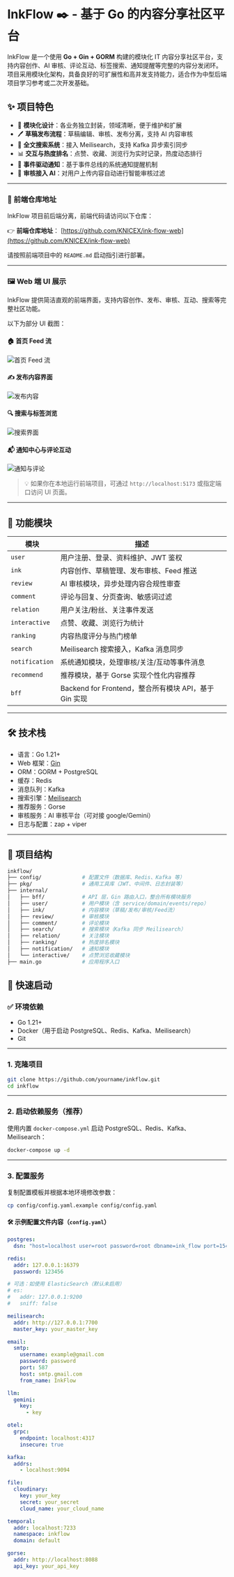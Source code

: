 



# InkFlow ✒️ - 基于 Go 的内容分享社区平台

InkFlow 是一个使用 **Go + Gin + GORM** 构建的模块化 IT 内容分享社区平台，支持内容创作、AI 审核、评论互动、标签搜索、通知提醒等完整的内容分发闭环。项目采用模块化架构，具备良好的可扩展性和高并发支持能力，适合作为中型后端项目学习参考或二次开发基础。

## ✨ 项目特色

- 🧱 **模块化设计**：各业务独立封装，领域清晰，便于维护和扩展
- 🖊️ **草稿发布流程**：草稿编辑、审核、发布分离，支持 AI 内容审核
- 🔎 **全文搜索系统**：接入 Meilisearch，支持 Kafka 异步索引同步
- 📊 **交互与热度排名**：点赞、收藏、浏览行为实时记录，热度动态排行
- 🔔 **事件驱动通知**：基于事件总线的系统通知提醒机制
- 🧠 **审核接入 AI**：对用户上传内容自动进行智能审核过滤

---
### 🔗 前端仓库地址

InkFlow 项目前后端分离，前端代码请访问以下仓库：

👉 **前端仓库地址**： [https://github.com/KNICEX/ink-flow-web](https://github.com/KNICEX/ink-flow-web)

请按照前端项目中的 `README.md` 启动指引进行部署。

---

### 🖼️ Web 端 UI 展示

InkFlow 提供简洁直观的前端界面，支持内容创作、发布、审核、互动、搜索等完整社区功能。

以下为部分 UI 截图：

#### 🏠 首页 Feed 流

![首页 Feed 流](./docs/images/home_feed.png)

#### ✍️ 发布内容界面

![发布内容](./docs/images/post_editor.png)

#### 🔍 搜索与标签浏览

![搜索界面](./docs/images/search.png)

#### 📬 通知中心与评论互动

![通知与评论](./docs/images/notification_comment.png)

> 💡 如果你在本地运行前端项目，可通过 `http://localhost:5173` 或指定端口访问 UI 页面。

---


## 🧩 功能模块

| 模块          | 描述                                                         |
|---------------|--------------------------------------------------------------|
| `user`        | 用户注册、登录、资料维护、JWT 鉴权                          |
| `ink`         | 内容创作、草稿管理、发布审核、Feed 推送                    |
| `review`      | AI 审核模块，异步处理内容合规性审查                         |
| `comment`     | 评论与回复、分页查询、敏感词过滤                             |
| `relation`    | 用户关注/粉丝、关注事件发送                                  |
| `interactive` | 点赞、收藏、浏览行为统计                                     |
| `ranking`     | 内容热度评分与热门榜单                                       |
| `search`      | Meilisearch 搜索接入，Kafka 消息同步                         |
| `notification`| 系统通知模块，处理审核/关注/互动等事件消息                 |
| `recommend`   | 推荐模块，基于 Gorse 实现个性化内容推荐                      |
| `bff`         | Backend for Frontend，整合所有模块 API，基于 Gin 实现       |


---

## 🛠️ 技术栈

- 语言：Go 1.21+
- Web 框架：[Gin](https://gin-gonic.com/)
- ORM：GORM + PostgreSQL
- 缓存：Redis
- 消息队列：Kafka
- 搜索引擎：[Meilisearch](https://www.meilisearch.com/)
- 推荐服务：Gorse
- 审核服务：AI 审核平台（可对接 google/Gemini）
- 日志与配置：zap + viper

---

## 🧾 项目结构

```bash
inkflow/
├── config/             # 配置文件（数据库、Redis、Kafka 等）
├── pkg/                # 通用工具库（JWT、中间件、日志封装等）
├── internal/
│   ├── bff/            # API 层，Gin 路由入口，整合所有模块服务
│   ├── user/           # 用户模块（含 service/domain/events/repo）
│   ├── ink/            # 内容模块（草稿/发布/审核/Feed流）
│   ├── review/         # 审核模块
│   ├── comment/        # 评论模块
│   ├── search/         # 搜索模块（Kafka 同步 Meilisearch）
│   ├── relation/       # 关注模块
│   ├── ranking/        # 热度排名模块
│   ├── notification/   # 通知模块
│   └── interactive/    # 点赞浏览收藏模块
├── main.go             # 应用程序入口
```

## 🚀 快速启动

### ✅ 环境依赖

- Go 1.21+
- Docker（用于启动 PostgreSQL、Redis、Kafka、Meilisearch）
- Git

---

### 1. 克隆项目

```bash
git clone https://github.com/yourname/inkflow.git
cd inkflow
```
---

### 2. 启动依赖服务（推荐）

使用内置 `docker-compose.yml` 启动 PostgreSQL、Redis、Kafka、Meilisearch：

```bash
docker-compose up -d
```
---

### 3. 配置服务

复制配置模板并根据本地环境修改参数：

```bash
cp config/config.yaml.example config/config.yaml
```
#### 🛠️ 示例配置文件内容（`config.yaml`）

```yaml
postgres:
  dsn: "host=localhost user=root password=root dbname=ink_flow port=15432"

redis:
  addr: 127.0.0.1:16379
  password: 123456

# 可选：如使用 ElasticSearch（默认未启用）
# es:
#   addr: 127.0.0.1:9200
#   sniff: false

meilisearch:
  addr: http://127.0.0.1:7700
  master_key: your_master_key

email:
  smtp:
    username: example@gmail.com
    password: password
    port: 587
    host: smtp.gmail.com
    from_name: InkFlow

llm:
  gemini:
    key:
      - key

otel:
  grpc:
    endpoint: localhost:4317
    insecure: true

kafka:
  addrs:
    - localhost:9094

file:
  cloudinary:
    key: your_key
    secret: your_secret
    cloud_name: your_cloud_name

temporal:
  addr: localhost:7233
  namespace: inkflow
  domain: default

gorse:
  addr: http://localhost:8088
  api_key: your_api_key

```



